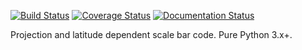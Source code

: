[![Build Status](https://travis-ci.org/USGS-Astrogeology/variable_scalebar.svg?branch=master)](https://travis-ci.org/USGS-Astrogeology/variable_scalebar)
[![Coverage Status](https://coveralls.io/repos/USGS-Astrogeology/variable_scalebar/badge.svg?branch=master&service=github)](https://coveralls.io/github/USGS-Astrogeology/variable_scalebar?branch=master)
[![Documentation Status](https://readthedocs.org/projects/variable-scalebar/badge/?version=latest)](http://variable-scalebar.readthedocs.org/en/latest/)

Projection and latitude dependent scale bar code.  Pure Python 3.x+.
